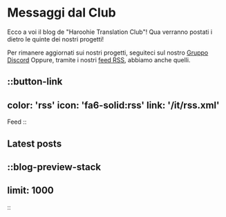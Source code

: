 # Messaggi dal Club

Ecco a voi il blog de "Haroohie Translation Club"! Qua verranno postati i dietro le quinte dei nostri progetti!

Per rimanere aggiornati sui nostri progetti, seguiteci sul nostro [Gruppo Discord](https://discord.gg/nesRSbpeFM)
Oppure, tramite i nostri [feed RSS](/rss.xml), abbiamo anche quelli.

::button-link
---
color: 'rss'
icon: 'fa6-solid:rss'
link: '/it/rss.xml'
---
Feed
::

## Latest posts
::blog-preview-stack
---
limit: 1000
---
::